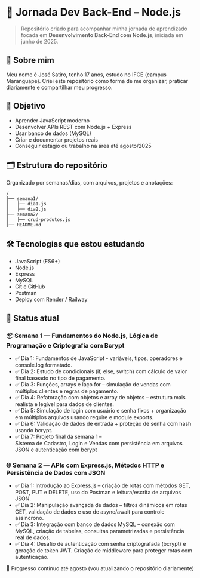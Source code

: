 # 🚀 Jornada Dev Back-End – Node.js

> Repositório criado para acompanhar minha jornada de aprendizado focada em **Desenvolvimento Back-End com Node.js**, iniciada em junho de 2025.

## 👤 Sobre mim

Meu nome é José Satiro, tenho 17 anos, estudo no IFCE (campus Maranguape).
Criei este repositório como forma de me organizar, praticar diariamente e compartilhar meu progresso.

## 🎯 Objetivo

- Aprender JavaScript moderno
- Desenvolver APIs REST com Node.js + Express
- Usar banco de dados (MySQL)
- Criar e documentar projetos reais
- Conseguir estágio ou trabalho na área até agosto/2025

## 🗂 Estrutura do repositório

Organizado por semanas/dias, com arquivos, projetos e anotações:

```
/
├── semana1/
│   ├── dia1.js
│   ├── dia2.js
├── semana2/
│   ├── crud-produtos.js
├── README.md
```

## 🛠 Tecnologias que estou estudando

- JavaScript (ES6+)
- Node.js
- Express
- MySQL
- Git e GitHub
- Postman
- Deploy com Render / Railway

## 🧠 Status atual

### 📦 **Semana 1 — Fundamentos do Node.js, Lógica de Programação e Criptografia com Bcrypt**


- ✅ Dia 1: Fundamentos de JavaScript - variáveis, tipos, operadores e console.log formatado.
- ✅ Dia 2: Estudo de condicionais (if, else, switch) com cálculo de valor final baseado no tipo de pagamento.
- ✅ Dia 3: Funções, arrays e laço for – simulação de vendas com múltiplos clientes e regras de pagamento.
- ✅ Dia 4: Refatoração com objetos e array de objetos – estrutura mais realista e legível para dados de clientes.
- ✅ Dia 5: Simulação de login com usuário e senha fixos + organização em múltiplos arquivos usando require e module.exports.
- ✅ Dia 6: Validação de dados de entrada + proteção de senha com hash usando bcrypt.
- ✅ Dia 7: Projeto final da semana 1 –  
  Sistema de Cadastro, Login e Vendas com persistência em arquivos JSON e autenticação com bcrypt  

### 🌐 **Semana 2 — APIs com Express.js, Métodos HTTP e Persistência de Dados com JSON**

- ✅ Dia 1: Introdução ao Express.js – criação de rotas com métodos GET, POST, PUT e DELETE, uso do Postman e leitura/escrita de arquivos JSON.
- ✅ Dia 2: Manipulação avançada de dados – filtros dinâmicos em rotas GET, validação de dados e uso de async/await para controle assíncrono.  
- ✅ Dia 3: Integração com banco de dados MySQL – conexão com MySQL, criação de tabelas, consultas parametrizadas e persistência real de dados.  
- ✅ Dia 4: Desafio de autenticação com senha criptografada (bcrypt) e geração de token JWT. Criação de middleware para proteger rotas com autenticação.  

🔄 Progresso contínuo até agosto (vou atualizando o repositório diariamente)
